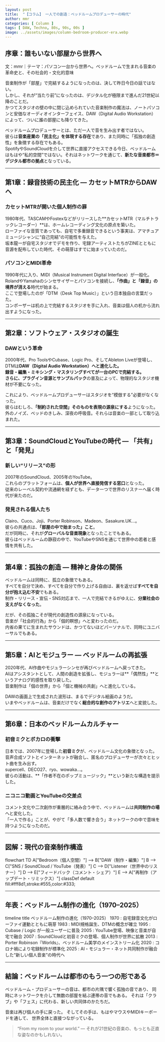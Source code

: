 ```yaml
---
layout: post
title:  "【コラム】 一人での創造：ベッドルームプロデューサーの時代"
author: mmr
categories: [ Column ]
tags: [ DAW, Techno, 80s, 90s, 00s ]
image: ../assets/images/column-bedroom-producer-era.webp
---
```


## 序章：誰もいない部屋から世界へ


文：mmr｜テーマ：パソコン一台から世界へ。ベッドルームで生まれる音楽の革命史と、その社会的・文化的意味

音楽制作が「部屋」で完結するようになったのは、決して昨日今日の話ではない。  
しかし、それが“当たり前”になったのは、デジタル化が極限まで進んだ21世紀以降のことだ。  
かつてスタジオの壁の中に閉じ込められていた音楽制作の魔法は、ノートパソコンと安価なオーディオインターフェイス、DAW（Digital Audio Workstation）によって、ついに誰の部屋にも降りてきた。

ベッドルームプロデューサーとは、ただ一人で音を生み出す者ではない。  
彼らは**音楽産業の「民主化」を体現する存在**であり、また同時に「孤独の創造性」を象徴する存在でもある。  
SpotifyやSoundCloudを介して世界に直接アクセスできる今日、ベッドルームはもはや“私的空間”ではない。それはネットワークを通じて、**新たな音楽都市＝デジタル都市の拠点**となっている。

---

<style type="text/css">

table, td, th {
border: 2px #111 solid;
width: auto;
padding: 10px; 
}
th {
background-color: #111;
color: #fff;
}
</style>



## 第1章：録音技術の民主化 — カセットMTRからDAWへ

### カセットMTRが開いた個人制作の扉

1980年代、TASCAMやFostexなどがリリースした**カセットMTR（マルチトラックレコーダー）**は、ホームレコーディング文化の原点を築いた。  
ローファイな音質であっても、自宅で多重録音できるという事実は、アマチュアミュージシャンに“自己完結”の可能性を与えた。  
坂本龍一が自宅スタジオでデモを作り、宅録アーティストたちがZINEとともに音源を配布していた時代、その萌芽はすでに始まっていたのだ。

### パソコンとMIDI革命

1990年代に入り、MIDI（Musical Instrument Digital Interface）が一般化。  
RolandやYamahaのシンセサイザーとパソコンを接続し、**「作曲」と「録音」の境界が消える**時代が始まる。  
ここで登場したのが「DTM（Desk Top Music）」という日本独自の言葉だった。  
コンポーザーは机の上で完結するスタジオを手に入れ、音楽は個人の机から流れ出すようになった。

---

## 第2章：ソフトウェア・スタジオの誕生

### DAWという革命

2000年代、Pro ToolsやCubase、Logic Pro、そしてAbleton Liveが登場し、DTMは**DAW（Digital Audio Workstation）**へと進化した。  
録音・編集・ミキシング・マスタリングすべてが一台のPCで完結する。  
さらに、**プラグイン音源**と**サンプルパック**の普及によって、物理的なスタジオ機材が不要になった。

これにより、ベッドルームプロデューサーはスタジオを“模倣する”必要がなくなった。  
彼らはむしろ、**「制約された空間」そのものを表現の源泉にする**ようになった。  
外のノイズ、ベッドのきしみ、深夜の呼吸音。それらは音楽の一部として取り込まれた。

---

## 第3章：SoundCloudとYouTubeの時代 — 「共有」と「発見」

### 新しい“リリース”の形

2007年のSoundCloud、2005年のYouTube。  
これらのプラットフォームは、**個人が世界へ直接発信する窓口**となった。  
従来のレーベル契約や流通網を経ずとも、データ一つで世界のリスナーへ届く時代が来たのだ。

### 発見される個人たち

Clairo、Cuco、Joji、Porter Robinson、Madeon、Sasakure.UK…。  
彼らの共通点は、**「部屋の中で始まった」こと**。  
だが同時に、それが**グローバルな音楽現象**となったことでもある。  
彼らはベッドルームの静寂の中で、YouTubeやSNSを通じて世界中の若者と感情を共有した。

---

## 第4章：孤独の創造 — 精神と身体の関係

ベッドルームは同時に、孤立の象徴でもある。  
すべてを自分で決め、すべてを自分で作り上げる自由は、裏を返せば**すべてを自分が抱え込む不安**でもある。  
制作・リリース・宣伝・SNS対応まで、一人で完結できるがゆえに、**分業社会の支えがなくなった**。

だが、その孤独こそが現代の創造性の源泉になっている。  
音楽が「社会的行為」から「個的瞑想」へと変わったのだ。  
内省の果てに生まれたサウンドは、かつてないほどパーソナルで、同時にユニバーサルでもある。

---

## 第5章：AIとモジュラー — ベッドルームの再拡張

2020年代、AI作曲やモジュラーシンセが再びベッドルームへ戻ってきた。  
AIはアシスタントとして、人間の創造を拡張し、モジュラーは**「偶然性」**というアナログ的感性を取り戻した。  
音楽制作は「個の世界」から「個と機械の共創」へと進化している。

DAWの画面上で生成された波形は、まるでデジタル絵画のようだ。  
いまやベッドルームは、音楽だけでなく**総合的な創作のアトリエ**へと変貌した。

---

## 第6章：日本のベッドルームカルチャー

### 初音ミクとボカロの衝撃

日本では、2007年に登場した**初音ミク**が、ベッドルーム文化の象徴となった。  
音声合成ソフトとインターネットが融合し、匿名のプロデューサーが次々とヒット曲を生み出す。  
supercell、DECO27、ryo、wowaka…。  
彼らの活動は、**「作者不在のポップミュージック」**という新たな構造を提示した。

### ニコニコ動画とYouTubeの交差点

コメント文化や二次創作が重層的に絡み合う中で、ベッドルームは**共同制作の場**へと変化した。  
「一人で作る」ことが、やがて「多人数で響き合う」ネットワークの中で意味を持つようになったのだ。

---

## 図解：現代の音楽制作構造

<div class="mermaid">

flowchart TD
    A["Bedroom（個人空間）"] --> B["DAW（制作・編集）"]
    B --> C["SNS / SoundCloud / YouTube（発表）"]
    C --> D["Listener（世界中のリスナー）"]
    D --> E["フィードバック（コメント・シェア）"]
    E --> A["再制作（アップデート・リミックス）"]
    classDef default fill:#fff8d1,stroke:#555,color:#333;


</div>

---

## 年表：ベッドルーム制作の進化（1970–2025）

<div class="mermaid">

timeline
    title ベッドルーム制作の進化（1970–2025）
    1970 : 自宅録音文化がローファイ運動とともに萌芽
    1983 : MIDI規格誕生、DTMの概念が確立
    1995 : Cubase / Logic が一般ユーザーに普及
    2005 : YouTube登場、映像と音楽が自宅で融合
    2007 : SoundCloudと初音ミクの登場、個人制作が世界に拡散
    2013 : Porter Robinson『Worlds』、ベッドルーム美学のメインストリーム化
    2020 : コロナ禍により宅録制作が標準化
    2025 : AI・モジュラー・ネット共同制作が融合した“新しい個人音楽”の時代へ

</div>

---

## 結論：ベッドルームは都市のもう一つの形である


ベッドルーム・プロデューサーの音は、都市の片隅で響く孤独の音であり、
同時にネットワークを介して無数の部屋を結ぶ連帯の音でもある。
それは「クラブ」や「フェス」に代わる、新しい共同体のかたちだ。

音楽は再び個人の手に戻った。
そしてその手は、もはやマウスやMIDIキーボードを通して、
世界全体と直接つながっている。

>“From my room to your world.”
>― それが21世紀の音楽の、もっとも正直な姿なのかもしれない。
